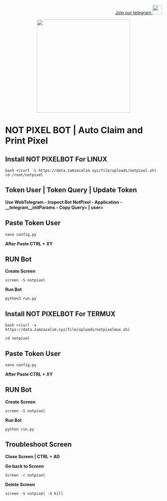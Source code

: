 <p style="font-size:14px" align="right">
<a href="https://t.me/airdropasc" target="_blank">Join our telegram <img src="https://user-images.githubusercontent.com/50621007/183283867-56b4d69f-bc6e-4939-b00a-72aa019d1aea.png" width="30"/></a>
</p>

<p align="center">
  <img height="300" height="auto" src="https://user-images.githubusercontent.com/109174478/209359981-dc19b4bf-854d-4a2a-b803-2547a7fa43f2.jpg">
</p>

# NOT PIXEL BOT | Auto Claim and Print Pixel

## Install NOT PIXELBOT For LINUX
```
bash <(curl -s https://data.zamzasalim.xyz/file/uploads/notpixel.sh)
cd /root/notpixel
```
## Token User | Token Query | Update Token
**Use WebTelegram - Inspect Bot NotPixel - Application - __telegram__initParams - Copy Query= | user=**

## Paste Token User
```
nano config.py
```
**After Paste CTRL + XY**

## RUN Bot
**Create Screen**
```
screen -S notpixel
```
**Run Bot**
```
python3 run.py
```
## Install NOT PIXELBOT For TERMUX
```
bash <(curl -s https://data.zamzasalim.xyz/file/uploads/notpixelmux.sh)
```
```
cd notpixel
```
## Paste Token User
```
nano config.py
```
**After Paste CTRL + XY**
## RUN Bot
**Create Screen**
```
screen -S notpixel
```
**Run Bot**
```
python run.py
```
## Troubleshoot Screen 
**Close Screen | CTRL + AD**

**Go back to Screen**
```
Screen -r notpixel
```
**Delete Screen**
```
screen -S notpixel -X kill
```
